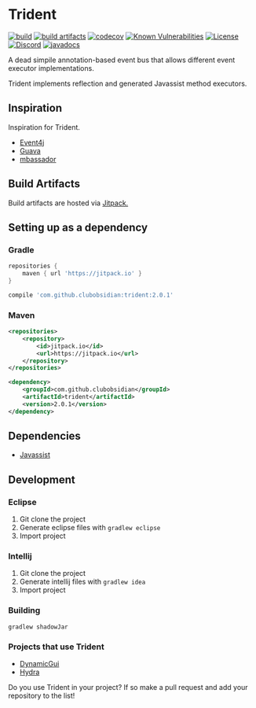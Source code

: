 # Trident

[![build](https://github.com/ClubObsidian/wrappy/workflows/build/badge.svg)](https://github.com/ClubObsidian/trident/actions?query=workflow%3Atest)
[![build artifacts](https://jitpack.io/v/clubobsidian/trident.svg)](https://jitpack.io/#clubobsidian/trident)
[![codecov](https://codecov.io/gh/ClubObsidian/trident/branch/master/graph/badge.svg)](https://codecov.io/gh/ClubObsidian/trident)
[![Known Vulnerabilities](https://snyk.io//test/github/ClubObsidian/trident/badge.svg?targetFile=build.gradle)](https://snyk.io//test/github/ClubObsidian/trident?targetFile=build.gradle)
[![License](https://img.shields.io/badge/License-Apache%202.0-blue.svg)](https://opensource.org/licenses/Apache-2.0)
[![Discord](https://img.shields.io/discord/482823104905609248.svg?logo=discord)](https://discord.gg/EY5Tq6r)
[![javadocs](https://img.shields.io/badge/Javadocs-2.0.1-success.svg)](https://jitpack.io/com/github/clubobsidian/trident/2.1.0/javadoc/)

A dead simpile annotation-based event bus that allows different event executor implementations.

Trident implements reflection and generated Javassist method executors.

## Inspiration

Inspiration for Trident.

* [Event4j](https://github.com/Techcable/Event4J)
* [Guava](https://github.com/google/guava)
* [mbassador](https://github.com/bennidi/mbassador)

## Build Artifacts

Build artifacts are hosted via [Jitpack.](https://jitpack.io/#clubobsidian/Trident/)

## Setting up as a dependency

### Gradle

``` groovy
repositories {
	maven { url 'https://jitpack.io' }
}

compile 'com.github.clubobsidian:trident:2.0.1'
```

### Maven

``` xml
<repositories>
	<repository>
		<id>jitpack.io</id>
		<url>https://jitpack.io</url>
	</repository>
</repositories>

<dependency>
	<groupId>com.github.clubobsidian</groupId>
	<artifactId>trident</artifactId>
	<version>2.0.1</version>
</dependency>
```

## Dependencies

* [Javassist](https://github.com/jboss-javassist/javassist)

## Development

### Eclipse

1.  Git clone the project
2.  Generate eclipse files with `gradlew eclipse`
3.  Import project

### Intellij

1.  Git clone the project
2.  Generate intellij files with `gradlew idea`
3.  Import project

### Building

`gradlew shadowJar`

### Projects that use Trident

* [DynamicGui](https://github.com/ClubObsidian/DynamicGui)
* [Hydra](https://github.com/ClubObsidian/hydra)

Do you use Trident in your project? If so make a pull request and add your repository to the list!

